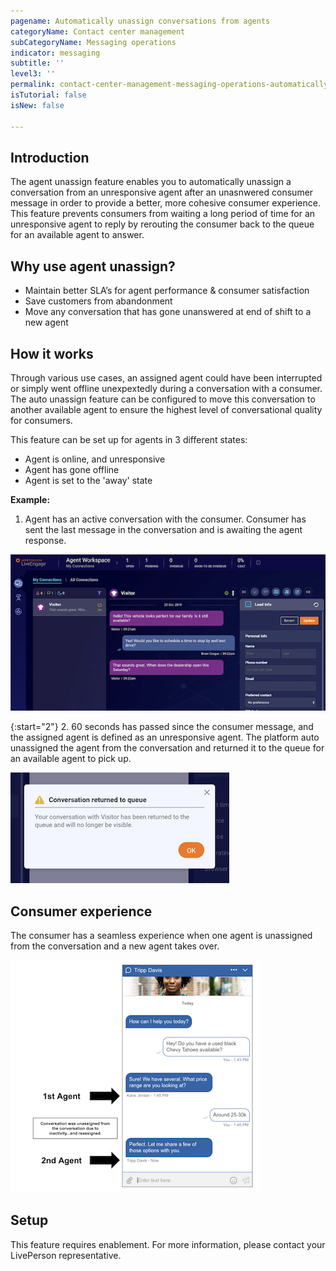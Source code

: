 ```yaml
---
pagename: Automatically unassign conversations from agents
categoryName: Contact center management
subCategoryName: Messaging operations
indicator: messaging
subtitle: ''
level3: ''
permalink: contact-center-management-messaging-operations-automatically-unassign-conversations-from-agents.html
isTutorial: false
isNew: false

---
```


## Introduction

The agent unassign feature enables you to automatically unassign a conversation from an unresponsive agent after an unasnwered consumer message in order to provide a better, more cohesive consumer experience. This feature prevents consumers from waiting a long period of time for an unresponsive agent to reply by rerouting the consumer back to the queue for an available agent to answer. 

## Why use agent unassign?

* Maintain better SLA’s for agent performance & consumer satisfaction
* Save customers from abandonment
* Move any conversation that has gone unanswered at end of shift to a new agent 

## How it works

Through various use cases, an assigned agent could have been interrupted or simply went offline unexpextedly during a conversation with a consumer. The auto unassign feature can be configured to move this conversation to another available agent to ensure the highest level of conversational quality for consumers.

This feature can be set up for agents in 3 different states: 
* Agent is online, and unresponsive
* Agent has gone offline
* Agent is set to the 'away' state

**Example:**

1. Agent has an active conversation with the consumer. Consumer has sent the last message in the conversation and is awaiting the agent response.

![](img/automatically-unassign-1.png)

{:start="2"}
2. 60 seconds has passed since the consumer message, and the assigned agent is defined as an unresponsive agent. The platform auto unassigned the agent from the conversation and returned it to the queue for an available agent to pick up. 

![](img/automatically-unassign-3.png)

## Consumer experience

The consumer has a seamless experience when one agent is unassigned from the conversation and a new agent takes over.  

![](img/automatically-unassign-4.png)

## Setup

This feature requires enablement. For more information, please contact your LivePerson representative. 
